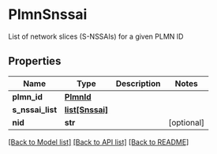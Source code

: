 # PlmnSnssai

List of network slices (S-NSSAIs) for a given PLMN ID
## Properties
Name | Type | Description | Notes
------------ | ------------- | ------------- | -------------
**plmn_id** | [**PlmnId**](PlmnId.md) |  | 
**s_nssai_list** | [**list[Snssai]**](Snssai.md) |  | 
**nid** | **str** |  | [optional] 

[[Back to Model list]](../README.md#documentation-for-models) [[Back to API list]](../README.md#documentation-for-api-endpoints) [[Back to README]](../README.md)



